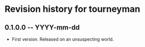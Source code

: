 # Revision history for tourneyman

## 0.1.0.0 -- YYYY-mm-dd

* First version. Released on an unsuspecting world.
